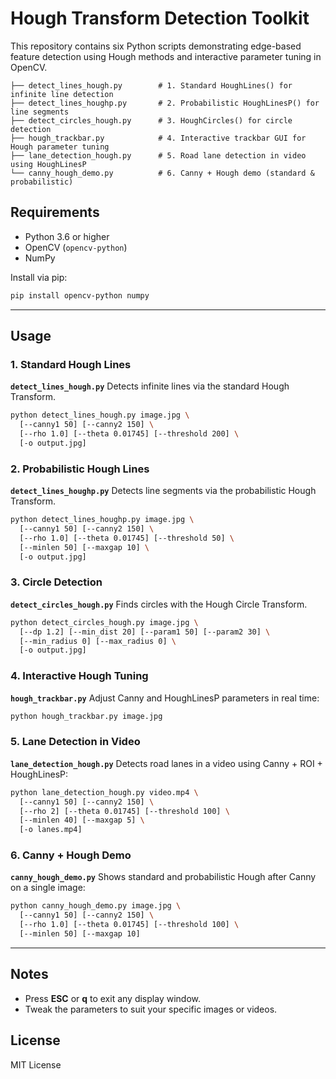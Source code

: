 # Hough Transform Detection Toolkit

This repository contains six Python scripts demonstrating edge-based feature detection using Hough methods and interactive parameter tuning in OpenCV.

```
├── detect_lines_hough.py        # 1. Standard HoughLines() for infinite line detection
├── detect_lines_houghp.py       # 2. Probabilistic HoughLinesP() for line segments
├── detect_circles_hough.py      # 3. HoughCircles() for circle detection
├── hough_trackbar.py            # 4. Interactive trackbar GUI for Hough parameter tuning
├── lane_detection_hough.py      # 5. Road lane detection in video using HoughLinesP
└── canny_hough_demo.py          # 6. Canny + Hough demo (standard & probabilistic)
```

## Requirements

- Python 3.6 or higher
- OpenCV (`opencv-python`)
- NumPy

Install via pip:

```bash
pip install opencv-python numpy
```

---

## Usage

### 1. Standard Hough Lines
**`detect_lines_hough.py`**
Detects infinite lines via the standard Hough Transform.
```bash
python detect_lines_hough.py image.jpg \
  [--canny1 50] [--canny2 150] \
  [--rho 1.0] [--theta 0.01745] [--threshold 200] \
  [-o output.jpg]
```

### 2. Probabilistic Hough Lines
**`detect_lines_houghp.py`**
Detects line segments via the probabilistic Hough Transform.
```bash
python detect_lines_houghp.py image.jpg \
  [--canny1 50] [--canny2 150] \
  [--rho 1.0] [--theta 0.01745] [--threshold 50] \
  [--minlen 50] [--maxgap 10] \
  [-o output.jpg]
```

### 3. Circle Detection
**`detect_circles_hough.py`**
Finds circles with the Hough Circle Transform.
```bash
python detect_circles_hough.py image.jpg \
  [--dp 1.2] [--min_dist 20] [--param1 50] [--param2 30] \
  [--min_radius 0] [--max_radius 0] \
  [-o output.jpg]
```

### 4. Interactive Hough Tuning
**`hough_trackbar.py`**
Adjust Canny and HoughLinesP parameters in real time:
```bash
python hough_trackbar.py image.jpg
```

### 5. Lane Detection in Video
**`lane_detection_hough.py`**
Detects road lanes in a video using Canny + ROI + HoughLinesP:
```bash
python lane_detection_hough.py video.mp4 \
  [--canny1 50] [--canny2 150] \
  [--rho 2] [--theta 0.01745] [--threshold 100] \
  [--minlen 40] [--maxgap 5] \
  [-o lanes.mp4]
```

### 6. Canny + Hough Demo
**`canny_hough_demo.py`**
Shows standard and probabilistic Hough after Canny on a single image:
```bash
python canny_hough_demo.py image.jpg \
  [--canny1 50] [--canny2 150] \
  [--rho 1.0] [--theta 0.01745] [--threshold 100] \
  [--minlen 50] [--maxgap 10]
```

---

## Notes
- Press **ESC** or **q** to exit any display window.
- Tweak the parameters to suit your specific images or videos.

## License

MIT License
